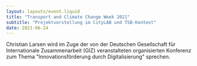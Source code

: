 ```yaml
---
layout: layouts/event.liquid
title: "Transport and Climate Change Week 2021"
subtitle: "Projektvorstellung im CityLAB und TSB-Kontext"
date: 2021-06-24
---
```


Christian Larsen wird im Zuge der von der Deutschen Gesellschaft für Internationale Zusammenarbeit (GIZ) veranstalteten organisierten Konferenz zum Thema "Innovationsförderung durch Digitalisierung" sprechen.